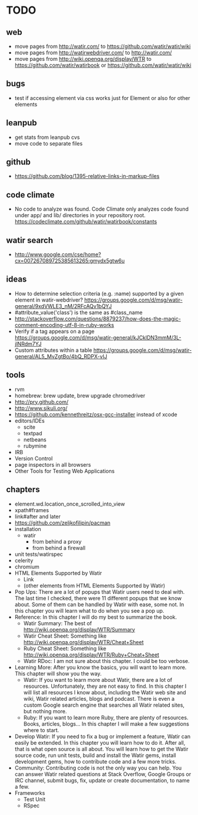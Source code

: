 # TODO

## web
- move pages from http://watir.com/ to https://github.com/watir/watir/wiki
- move pages from http://watirwebdriver.com/ to http://watir.com/
- move pages from http://wiki.openqa.org/display/WTR to https://github.com/watir/watirbook or https://github.com/watir/watir/wiki

## bugs

- test if accessing element via css works just for Element or also for other elements

## leanpub

- get stats from leanpub cvs
- move code to separate files

## github

- https://github.com/blog/1395-relative-links-in-markup-files

## code climate

- No code to analyze was found. Code Climate only analyzes code found under app/ and lib/ directories in your repository root. https://codeclimate.com/github/watir/watirbook/constants

## watir search

- http://www.google.com/cse/home?cx=007267089725385613265:gmydx5gtw6u

## ideas

- How to determine selection criteria (e.g. :name) supported by a given element in watir-webdriver? https://groups.google.com/d/msg/watir-general/9xdVWLE3_nM/2RFcAQv1bQYJ
- #attribute_value('class') is the same as #class_name
- http://stackoverflow.com/questions/8879237/how-does-the-magic-comment-encoding-utf-8-in-ruby-works
- Verify if a tag appears on a page https://groups.google.com/d/msg/watir-general/kJCklDN3mmM/3L-jlNRdm7YJ
- Custom attributes within a table https://groups.google.com/d/msg/watir-general/AL5_MvZgtBo/4bQ_RDPX-vIJ

## tools

- rvm
- homebrew: brew update, brew upgrade chromedriver
- http://pry.github.com/
- http://www.sikuli.org/
- https://github.com/kennethreitz/osx-gcc-installer instead of xcode
- editors/IDEs
  - scite
  - textpad
  - netbeans
  - rubymine
- IRB
- Version Control
- page inspectors in all browsers
- Other Tools for Testing Web Applications

## chapters

- element.wd.location_once_scrolled_into_view
- xpath#frames
- link#after and later
- https://github.com/zeljkofilipin/pacman
- installation
  - watir
    - from behind a proxy
    - from behind a firewall
- unit tests/watirspec
- celerity
- chromium
- HTML Elements Supported by Watir
  - Link
  - (other elements from HTML Elements Supported by Watir)
- Pop Ups: There are a lot of popups that Watir users need to deal with. The last time I checked, there were 11 different popups that we know about. Some of them can be handled by Watir with ease, some not. In this chapter you will learn what to do when you see a pop up.
- Reference: In this chapter I will do my best to summarize the book.
  - Watir Summary: The best of http://wiki.openqa.org/display/WTR/Summary
  - Watir Cheat Sheet: Something like http://wiki.openqa.org/display/WTR/Cheat+Sheet
  - Ruby Cheat Sheet: Something like http://wiki.openqa.org/display/WTR/Ruby+Cheat+Sheet
  - Watir RDoc: I am not sure about this chapter. I could be too verbose.
- Learning More: After you know the basics, you will want to learn more. This chapter will show you the way.
  - Watir: If you want to learn more about Watir, there are a lot of resources. Unfortunately, they are not easy to find. In this chapter I will list all resources I know about, including the Watir web site and wiki, Watir related articles, blogs and podcast. There is even a custom Google search engine that searches all Watir related sites, but nothing more.
  - Ruby: If you want to learn more Ruby, there are plenty of resources. Books, articles, blogs... In this chapter I will make a few suggestions where to start.
- Develop Watir: If you need to fix a bug or implement a feature, Watir can easily be extended. In this chapter you will learn how to do it. After all, that is what open source is all about. You will learn how to get the Watir source code, run unit tests, build and install the Watir gems, install development gems, how to contribute code and a few more tricks.
- Community: Contributing code is not the only way you can help. You can answer Watir related questions at Stack Overflow, Google Groups or IRC channel, submit bugs, fix, update or create documentation, to name a few.
- Frameworks
  - Test Unit
  - RSpec
